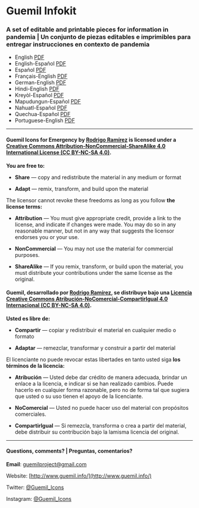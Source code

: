# Guemil Infokit

### A set of editable and printable pieces for information in pandemia | Un conjunto de piezas editables e imprimibles para entregar instrucciones en contexto de pandemia

- English [PDF](https://github.com/Guemil/Guemil_Infokit/blob/main/Guemil_Infokit_v01_English.pdf)
- English-Español [PDF](https://github.com/Guemil/Guemil_Infokit/blob/main/Guemil_Infokit_v011_English-Spanish.pdf)
- Español [PDF](https://github.com/Guemil/Guemil_Infokit/raw/main/Guemil_Infokit_v01_Espanol.pdf)
- Français-English [PDF](https://github.com/Guemil/Guemil_Infokit/blob/main/Guemil_Infokit_v01_Franc%CC%A7ais-English.pdf)
- German-English [PDF](https://github.com/Guemil/Guemil_Infokit/raw/main/Guemil_Infokit_v012_German-English.pdf)
- Hindi-English [PDF](https://github.com/Guemil/Guemil_Infokit/blob/main/Guemil_Infokit_v012_Hindi-English.pdf)
- Kreyòl-Español [PDF](https://github.com/Guemil/Guemil_Infokit/raw/main/Guemil_Infokit_v01_Kreyol-Espanol.pdf)
- Mapudungun-Español [PDF](https://github.com/Guemil/Guemil_Infokit/raw/main/Guemil_Infokit_v011_Mapudungun-Espanol.pdf)
- Nahuatl-Español [PDF](https://github.com/Guemil/Guemil_Infokit/blob/main/Guemil_Infokit_v01_Nahuatl-Espan%CC%83ol.pdf)
- Quechua-Español [PDF](https://github.com/Guemil/Guemil_Infokit/blob/main/Guemil_Infokit_v01_Nahuatl-Espan%CC%83ol.pdf)
- Portuguese-English [PDF](https://github.com/Guemil/Guemil_Infokit/blob/main/Guemil_Infokit_v011_Quechua-Espan%CC%83ol.pdf)

- - - - - - - -

#### Guemil Icons for Emergency by [Rodrigo Ramírez](https://www.guemil.info/) is licensed under a [Creative Commons Attribution-NonCommercial-ShareAlike 4.0 International License (CC BY-NC-SA 4.0)](https://creativecommons.org/licenses/by-nc-sa/4.0/).

**You are free to:**

- **Share** — copy and redistribute the material in any medium or format

- **Adapt** — remix, transform, and build upon the material

The licensor cannot revoke these freedoms as long as you follow **the license terms:**

- **Attribution** — You must give appropriate credit, provide a link to the license, and indicate if changes were made. You may do so in any reasonable manner, but not in any way that suggests the licensor endorses you or your use.

- **NonCommercial** — You may not use the material for commercial purposes.

- **ShareAlike** — If you remix, transform, or build upon the material, you must distribute your contributions under the same license as the original.

#### Guemil, desarrollado por [Rodrigo Ramírez](https://www.guemil.info/), se distribuye bajo una [Licencia Creative Commons Atribución-NoComercial-CompartirIgual 4.0 Internacional (CC BY-NC-SA 4.0)](https://creativecommons.org/licenses/by-nc-sa/4.0/deed.es).

**Usted es libre de:**

- **Compartir** — copiar y redistribuir el material en cualquier medio o formato

- **Adaptar** — remezclar, transformar y construir a partir del material

El licenciante no puede revocar estas libertades en tanto usted siga **los términos de la licencia:**

- **Atribución** — Usted debe dar crédito de manera adecuada, brindar un enlace a la licencia, e indicar si se han realizado cambios. Puede hacerlo en cualquier forma razonable, pero no de forma tal que sugiera que usted o su uso tienen el apoyo de la licenciante.

- **NoComercial** — Usted no puede hacer uso del material con propósitos comerciales.

- **CompartirIgual** — Si remezcla, transforma o crea a partir del material, debe distribuir su contribución bajo la lamisma licencia del original.

- - - - - - - - - 

#### Questions, comments? | Preguntas, comentarios?

**Email**: guemilproject@gmail.com

Website: [http://www.guemil.info/](http://www.guemil.info/)

Twitter: [@Guemil_Icons](https://twitter.com/Guemil_Icons)

Instagram: [@Guemil_Icons](https://www.instagram.com/Guemil_Icons/)
